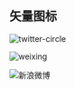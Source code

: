 
<extoc></extoc>

## 矢量图标

![twitter-circle](http://oux34p43l.bkt.clouddn.com/twitter-circle.png?imageMogr2/auto-orient/thumbnail/x30/blur/1x0/quality/75|imageslim)

![weixing](http://oux34p43l.bkt.clouddn.com/weixing.png?imageMogr2/auto-orient/thumbnail/x30/blur/1x0/quality/75|imageslim)

![新浪微博](http://oux34p43l.bkt.clouddn.com/新浪微博.png?imageMogr2/auto-orient/thumbnail/x30/blur/1x0/quality/75|imageslim)
